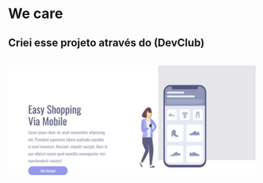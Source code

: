 <h1> We care </h1>
<h2> Criei esse projeto através do (DevClub) </h2>
<br>

<img src="https://github.com/Henrich18/my-first-repository-git/blob/main/images/Project.png?raw=true" alt=" logo-image">
